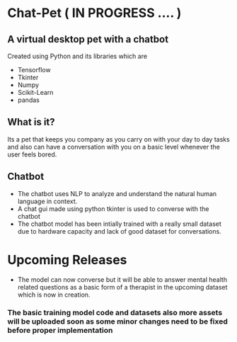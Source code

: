 # Chat-Pet ( IN PROGRESS .... )

## A virtual desktop pet with a chatbot

Created using Python and its libraries which are 
* Tensorflow
* Tkinter
* Numpy
* Scikit-Learn
* pandas

## What is it?

Its a pet that keeps you company as you carry on with your day to day tasks and also can have a conversation with you on a basic level whenever the user feels bored.

## Chatbot
* The chatbot uses NLP to analyze and understand the natural human language in context.
* A chat gui made using python tkinter is used to converse with the chatbot
* The chatbot model has been intially trained with a really small dataset due to hardware capacity and lack of good dataset for conversations.

# Upcoming Releases
* The model can now converse but it will be able to answer mental health related questions as a basic form of a therapist in the upcoming dataset which is now in creation.
### The basic training model code and datasets also more assets will be uploaded soon as some minor changes need to be fixed before proper implementation


